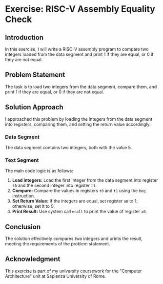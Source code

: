 <h1>Exercise: RISC-V Assembly Equality Check</h1>

<h2>Introduction</h2>
<p>In this exercise, I will write a RISC-V assembly program to compare two integers loaded from the data segment and print 1 if they are equal, or 0 if they are not equal.</p>

<h2>Problem Statement</h2>
<p>The task is to load two integers from the data segment, compare them, and print 1 if they are equal, or 0 if they are not equal.</p>

<h2>Solution Approach</h2>
<p>I approached this problem by loading the integers from the data segment into registers, comparing them, and setting the return value accordingly.</p>

<h3>Data Segment</h3>
<p>The data segment contains two integers, both with the value 5.</p>

<h3>Text Segment</h3>
<p>The main code logic is as follows:</p>
<ol>
  <li><strong>Load Integers:</strong> Load the first integer from the data segment into register <code>t0</code> and the second integer into register <code>t1</code>.</li>
  <li><strong>Compare:</strong> Compare the values in registers <code>t0</code> and <code>t1</code> using the <code>beq</code> instruction.</li>
  <li><strong>Set Return Value:</strong> If the integers are equal, set register <code>a0</code> to 1; otherwise, set it to 0.</li>
  <li><strong>Print Result:</strong> Use system call <code>ecall</code> to print the value of register <code>a0</code>.</li>
</ol>

<h2>Conclusion</h2>
<p>The solution effectively compares two integers and prints the result, meeting the requirements of the problem statement.</p>

<h2>Acknowledgment</h2>
<p>This exercise is part of my university coursework for the "Computer Architecture" unit at Sapienza University of Rome.</p>

